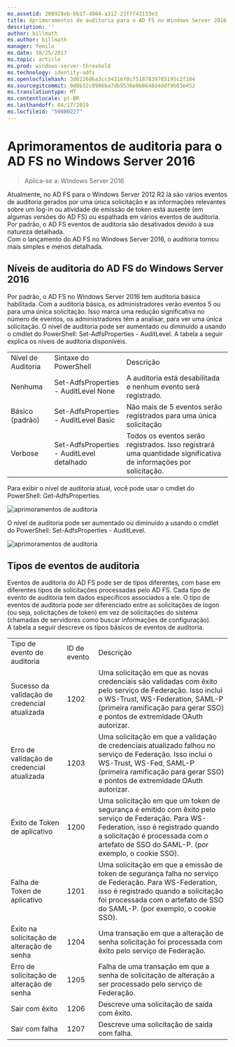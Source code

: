 ```yaml
---
ms.assetid: 208928eb-bb17-4984-a312-23fff43133e3
title: Aprimoramentos de auditoria para o AD FS no Windows Server 2016
description: ''
author: billmath
ms.author: billmath
manager: femila
ms.date: 10/25/2017
ms.topic: article
ms.prod: windows-server-threshold
ms.technology: identity-adfs
ms.openlocfilehash: 3d622686a3cc34316f0cf5187839785195c2f104
ms.sourcegitcommit: 0d0b32c8986ba7db9536e0b8648d4ddf9b03e452
ms.translationtype: MT
ms.contentlocale: pt-BR
ms.lasthandoff: 04/17/2019
ms.locfileid: "59880227"
---
```

# <a name="auditing-enhancements-to-ad-fs-in-windows-server-2016"></a>Aprimoramentos de auditoria para o AD FS no Windows Server 2016

>Aplica-se a: Windows Server 2016

Atualmente, no AD FS para o Windows Server 2012 R2 lá são vários eventos de auditoria gerados por uma única solicitação e as informações relevantes sobre um log-in ou atividade de emissão de token está ausente (em algumas versões do AD FS) ou espalhada em vários eventos de auditoria. Por padrão, o AD FS eventos de auditoria são desativados devido à sua natureza detalhada.  
    Com o lançamento do AD FS no Windows Server 2016, o auditoria tornou mais simples e menos detalhada.  
  
## <a name="auditing-levels-in-ad-fs-for-windows-server-2016"></a>Níveis de auditoria do AD FS do Windows Server 2016  
Por padrão, o AD FS no Windows Server 2016 tem auditoria básica habilitada.  Com a auditoria básica, os administradores verão eventos 5 ou para uma única solicitação.  Isso marca uma redução significativa no número de eventos, os administradores têm a analisar, para ver uma única solicitação.   O nível de auditoria pode ser aumentado ou diminuído a usando o cmdlet do PowerShell:  Set-AdfsProperties - AuditLevel.  A tabela a seguir explica os níveis de auditoria disponíveis.  
  
||||  
|-|-|-|  
|Nível de Auditoria|Sintaxe do PowerShell|Descrição|  
|Nenhuma|Set-AdfsProperties - AuditLevel None|A auditoria está desabilitada e nenhum evento será registrado.|  
|Básico (padrão)|Set-AdfsProperties - AuditLevel Basic|Não mais de 5 eventos serão registrados para uma única solicitação|  
|Verbose|Set-AdfsProperties - AuditLevel detalhado|Todos os eventos serão registrados.  Isso registrará uma quantidade significativa de informações por solicitação.|  
  
Para exibir o nível de auditoria atual, você pode usar o cmdlet do PowerShell:  Get-AdfsProperties.  
  
![aprimoramentos de auditoria](media/Auditing-Enhancements-to-AD-FS-in-Windows-Server-2016/ADFS_Audit_1.PNG)  
  
O nível de auditoria pode ser aumentado ou diminuído a usando o cmdlet do PowerShell:  Set-AdfsProperties - AuditLevel.  
  
![aprimoramentos de auditoria](media/Auditing-Enhancements-to-AD-FS-in-Windows-Server-2016/ADFS_Audit_2.png)  
  
## <a name="types-of-audit-events"></a>Tipos de eventos de auditoria  
Eventos de auditoria do AD FS pode ser de tipos diferentes, com base em diferentes tipos de solicitações processadas pelo AD FS. Cada tipo de evento de auditoria tem dados específicos associados a ele.  O tipo de eventos de auditoria pode ser diferenciado entre as solicitações de logon (ou seja, solicitações de token) em vez de solicitações do sistema (chamadas de servidores como buscar informações de configuração).    
  A tabela a seguir descreve os tipos básicos de eventos de auditoria.  
  
||||  
|-|-|-|  
|Tipo de evento de auditoria|ID de evento|Descrição|  
|Sucesso da validação de credencial atualizada|1202|Uma solicitação em que as novas credenciais são validadas com êxito pelo serviço de Federação. Isso inclui o WS-Trust, WS-Federation, SAML-P (primeira ramificação para gerar SSO) e pontos de extremidade OAuth autorizar.|  
|Erro de validação de credencial atualizada|1203|Uma solicitação em que a validação de credenciais atualizado falhou no serviço de Federação. Isso inclui o WS-Trust, WS-Fed, SAML-P (primeira ramificação para gerar SSO) e pontos de extremidade OAuth autorizar.|  
|Êxito de Token de aplicativo|1200|Uma solicitação em que um token de segurança é emitido com êxito pelo serviço de Federação. Para WS-Federation, isso é registrado quando a solicitação é processada com o artefato de SSO do SAML-P. (por exemplo, o cookie SSO).|  
|Falha de Token de aplicativo|1201|Uma solicitação em que a emissão de token de segurança falha no serviço de Federação. Para WS-Federation, isso é registrado quando a solicitação foi processada com o artefato de SSO do SAML-P. (por exemplo, o cookie SSO).|  
|Êxito na solicitação de alteração de senha|1204|Uma transação em que a alteração de senha solicitação foi processada com êxito pelo serviço de Federação.|  
|Erro de solicitação de alteração de senha|1205|Falha de uma transação em que a senha de solicitação de alteração a ser processado pelo serviço de Federação.| 
|Sair com êxito|1206|Descreve uma solicitação de saída com êxito.|  
|Sair com falha|1207|Descreve uma solicitação de saída com falha.|  

  


